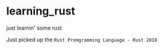 # learning_rust
just learnin' some rust

Just picked up the `Rust Promgramming Language - Rust 2018`
